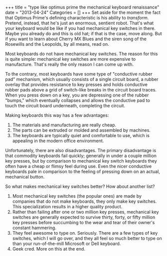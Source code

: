 +++
title = "type like optimus prime the mechanical keyboard renaissance"
date = "2013-04-24"
Categories = []
+++
Set aside for the moment the fact that Optimus Prime's defining characteristic 
is his ability to *transform*. Pretend, instead, that he's just an enormous, 
sentient robot. That's what your keyboard would be like if you had mechanical 
key switches in there. Maybe you already do and this is old hat; if that is 
the case, move along. But if you want to learn about Cherry MX Blues and the 
siren song of the Rosewills and the Leopolds, by all means, read on.
<!--more-->

Most keyboards do not have mechanical key switches. The reason for this is 
quite simple: mechanical key switches are more expensive to manufacture. 
That's really the only reason I can come up with.

To the contrary, most keyboards have some type of "conductive rubber pad" 
mechanism, which usually consists of a single circuit board, a rubber overlay 
that provides resistance to key presses and holds conductive rubber pads above 
a grid of switch-like breaks in the circuit board traces. When you press down 
on a key, you are depressing one of the rubber "bumps," which eventually 
collapses and allows the conductive pad to touch the circuit board underneath, 
completing the circuit.

Making keyboards this way has a few advantages:

1.  The materials and manufacturing are really cheap.
2.  The parts can be extruded or molded and assembled by machines.
3.  The keyboards are typically quiet and comfortable to use, which is 
    appealing in the modern office environment.

Unfortunately, there are also disadvantages. The primary disadvantage is that 
commodity keyboards fail quickly; generally in under a couple million key 
presses, but by comparison to mechanical key switch keyboards they often have 
a cheap or flimsy feel during use. Even the nicer conductive keyboards pale in 
comparison to the feeling of pressing down on an actual, mechanical button.

So what makes mechanical key switches better? How about another list?

1.  Most mechanical key switches (the popular ones) are made by companies that 
    do not make keyboards, they only make key switches. This specialization 
    results in a higher quality product.
2.  Rather than failing after one or two million key presses, mechanical key 
    switches are generally expected to survive thirty, forty, or fifty million 
    key presses before succumbing to the wear and tear of their owner's 
    constant hammering.
3.  They feel awesome to type on. Seriously. There are a few types of key 
    switches, which I will go over, and they all feel so much better to type 
    on than your run-of-the-mill Microsoft or Dell keyboard.
4.  Geek cred. More on this at the end.


